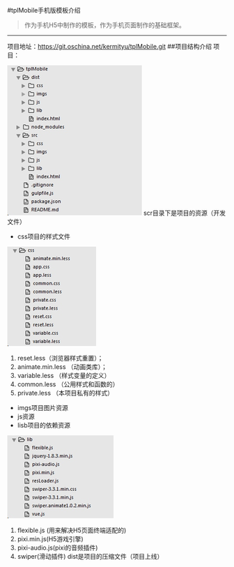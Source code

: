#tplMobile手机版模板介绍
>作为手机H5中制作的模板，作为手机页面制作的基础框架。

- - - - 
项目地址：<https://git.oschina.net/kermityu/tplMobile.git>
##项目结构介绍
项目：


![](./_image/2017-02-16-18-07-02.jpg)
scr目录下是项目的资源（开发文件）
- css项目的样式文件
    
![](./_image/2017-02-16-18-13-39.jpg)
1. reset.less（浏览器样式重置）；
2. animate.min.less （动画类库）；
3. variable.less （样式变量的定义）
4. common.less （公用样式和函数的）
5. private.less （本项目私有的样式）
- imgs项目图片资源
- js资源
- lisb项目的依赖资源

![](./_image/2017-02-16-18-15-27.jpg)
1. flexible.js (用来解决H5页面终端适配的)
2. pixi.min.js(H5游戏引擎)
3. pixi-audio.js(pixi的音频插件)
4. swiper(滑动插件)
dist是项目的压缩文件（项目上线）

